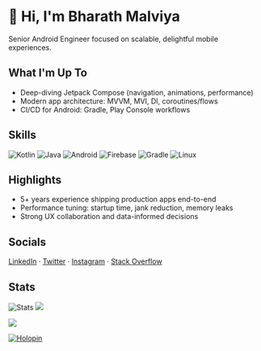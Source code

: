 # 👋 Hi, I'm Bharath Malviya

Senior Android Engineer focused on scalable, delightful mobile experiences.

## What I'm Up To
- Deep-diving Jetpack Compose (navigation, animations, performance)
- Modern app architecture: MVVM, MVI, DI, coroutines/flows
- CI/CD for Android: Gradle, Play Console workflows

## Skills
![Kotlin](https://img.shields.io/badge/kotlin-%230095D5.svg?style=for-the-badge&logo=kotlin&logoColor=white)
![Java](https://img.shields.io/badge/java-%23ED8B00.svg?style=for-the-badge&logo=java&logoColor=white)
![Android](https://img.shields.io/badge/android-%2320232a.svg?style=for-the-badge&logo=android&logoColor=%a4c639)
![Firebase](https://img.shields.io/badge/firebase-%23039BE5.svg?style=for-the-badge&logo=firebase)
![Gradle](https://img.shields.io/badge/Gradle-02303A.svg?style=for-the-badge&logo=Gradle&logoColor=white)
![Linux](https://img.shields.io/badge/Linux-FCC624?style=for-the-badge&logo=linux&logoColor=black)

## Highlights
- 5+ years experience shipping production apps end-to-end
- Performance tuning: startup time, jank reduction, memory leaks
- Strong UX collaboration and data-informed decisions

## Socials
[LinkedIn](https://www.linkedin.com/in/bharath-k-malviya) · [Twitter](https://twitter.com/BharathKmalviya) · [Instagram](https://instagram.com/i27_0_0_i) · [Stack Overflow](https://stackoverflow.com/users/14477511)

## Stats
![Stats](https://github-readme-stats-bharathkmalviyas-projects.vercel.app/api?username=BharathKmalviya&show_icons=true&private=true&theme=transparent)
![](https://github-readme-stats.vercel.app/api/top-langs/?username=bharathkmalviya&theme=dark&hide_border=false&include_all_commits=true&count_private=true&layout=compact)

[![](https://visitcount.itsvg.in/api?id=bharathkmalviya&icon=2&color=0)](https://visitcount.itsvg.in)

[![Holopin](https://holopin.me/bharathkmalviya)](https://holopin.io/@bharathkmalviya)


